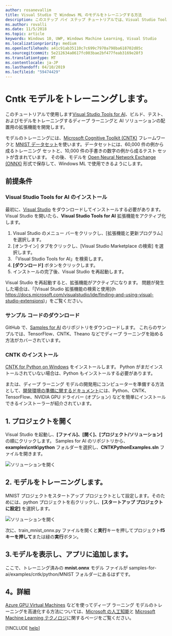 ```yaml
---
author: rosanevallim
title: Visual Studio で Windows ML のモデルをトレーニングする方法
description: このステップ バイ ステップ チュートリアルでは、Visual Studio Tools for AI を使って Windows ML のモデルをトレーニングする方法について説明します。
ms.author: rovalli
ms.date: 11/5/2018
ms.topic: article
keywords: Windows 10, UWP, Windows Machine Learning, Visual Studio
ms.localizationpriority: medium
ms.openlocfilehash: a41c91ab35110c7c699c7970a798ba618702d85c
ms.sourcegitcommit: 5e212634a0617fc003bae2bf477feab3169e28f3
ms.translationtype: MT
ms.contentlocale: ja-JP
ms.lasthandoff: 04/10/2019
ms.locfileid: "59474429"
---
```

# <a name="train-a-model-with-cntk"></a>Cntk モデルをトレーニングします。

このチュートリアルで使用します[Visual Studio Tools for AI](http://aka.ms/vstoolsforai)、ビルド、テスト、およびモデルをトレーニングするディープ ラーニングと AI ソリューションの配置用の拡張機能を開発します。 <!--for the MNIST sample app in [Get Started (UWP)](get-started-uwp.md)-->

モデルのトレーニングには、[Microsoft Cognitive Toolkit (CNTK)](http://www.microsoft.com/en-us/cognitive-toolkit) フレームワークと [MNIST データセット](http://yann.lecun.com/exdb/mnist/)を使います。データセットには、60,000 件の例から成るトレーニング セットと、10,000 件の手書きの数字の例から成るテスト セットが含まれています。 その後、モデルを [Open Neural Network Exchange (ONNX)](https://onnx.ai/) 形式で保存して、Windows ML で使用できるようにします。

## <a name="prerequisites"></a>前提条件
### <a name="install-visual-studio-tools-for-ai"></a>Visual Studio Tools for AI のインストール
最初に、[Visual Studio](https://www.visualstudio.com/downloads/) をダウンロードしてインストールする必要があります。 Visual Studio を開いたら、**Visual Studio Tools for AI** 拡張機能をアクティブ化します。

1. Visual Studio のメニュー バーをクリックし、[拡張機能と更新プログラム] を選択します。
2. [オンライン] タブをクリックし、[Visual Studio Marketplace の検索] を選択します。
3. 「Visual Studio Tools for AI」を検索します。 
3. **[ダウンロード]** ボタンをクリックします。 
4. インストールの完了後、Visual Studio を再起動します。 

Visual Studio を再起動すると、拡張機能がアクティブになります。 問題が発生した場合は、「[Visual Studio 拡張機能の検索と使用](h https://docs.microsoft.com/visualstudio/ide/finding-and-using-visual-studio-extensions)」をご覧ください。

### <a name="download-sample-code"></a>サンプル コードのダウンロード
GitHub で、[Samples for AI](https://github.com/Microsoft/samples-for-ai) のリポジトリをダウンロードします。 これらのサンプルでは、TensorFlow、CNTK、Theano などでディープ ラーニングを始める方法がカバーされています。

### <a name="install-cntk"></a>CNTK のインストール
[CNTK for Python on Windows](https://docs.microsoft.com/en-us/cognitive-toolkit/setup-windows-python?tabs=cntkpy24) をインストールします。 Python がまだインストールされていない場合は、Python もインストールする必要があります。

または、ディープ ラーニング モデルの開発用にコンピューターを準備する方法として、[開発環境の準備に関するドキュメント](https://github.com/Microsoft/samples-for-ai/blob/master/README.md)には、Python、CNTK、TensorFlow、NVIDIA GPU ドライバー (オプション) などを簡単にインストールできるインストーラーが紹介されています。

## <a name="1-open-project"></a>1. プロジェクトを開く

Visual Studio を起動し、**[ファイル]、[開く]、[プロジェクト/ソリューション]** の順にクリックします。 Samples for AI のリポジトリから、**examples\cntk\python** フォルダーを選択し、**CNTKPythonExamples.sln** ファイルを開きます。

![ソリューションを開く](images/open-solution.png)

## <a name="2-train-the-model"></a>2. モデルをトレーニングします。

MNIST プロジェクトをスタートアップ プロジェクトとして設定します。そのためには、python プロジェクトを右クリックし、**[スタートアップ プロジェクトに設定]** を選択します。

![ソリューションを開く](images/mnist-startup.png)

次に、train_mnist_onnx.py ファイルを開くと**実行**キーを押してプロジェクト**f5 キーを押して**または緑の**実行**ボタン。

## <a name="3-view-the-model-and-add-it-to-your-app"></a>3.モデルを表示し、アプリに追加します。

ここで、トレーニング済みの **mnist.onnx** モデル ファイルが samples-for-ai/examples/cntk/python/MNIST フォルダーにあるはずです。 <!--You can use this trained **mnist.onnx** model file to build the MNIST sample app in [Get Started (UWP)](get-started-uwp.md)!-->

## <a name="4-learn-more"></a>4。詳細
[Azure GPU Virtual Machines](https://docs.microsoft.com/en-us/visualstudio/ai/tensorflow-vm) などを使ってディープ ラーニング モデルのトレーニングを高速化する方法については、[Microsoft の人工知能](https://www.microsoft.com/ai)と [Microsoft Machine Learning テクノロジ](https://docs.microsoft.com/en-us/azure/machine-learning/#other-microsoft-machine-learning-technologies)に関するページをご覧ください。

[!INCLUDE [help](includes/get-help.md)]
